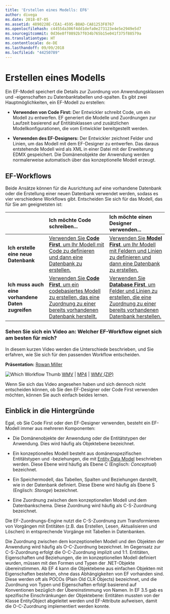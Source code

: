 ```yaml
---
title: 'Erstellen eines Modells: EF6'
author: divega
ms.date: 2018-07-05
ms.assetid: 4890228E-CEA1-4595-B8AD-CA81253F8767
ms.openlocfilehash: c4455da306f4dd1defa0e273123e4e5e2949e5d7
ms.sourcegitcommit: 0d36e8ff0892b7f034b765b15e041f375f88579a
ms.translationtype: HT
ms.contentlocale: de-DE
ms.lasthandoff: 09/09/2018
ms.locfileid: "44250789"
---
```

# <a name="creating-a-model"></a>Erstellen eines Modells

Ein EF-Modell speichert die Details zur Zuordnung von Anwendungsklassen und -eigenschaften zu Datenbanktabellen und-spalten. Es gibt zwei Hauptmöglichkeiten, ein EF-Modell zu erstellen:

- **Verwenden von Code First:** Der Entwickler schreibt Code, um ein Modell zu entwerfen. EF generiert die Modelle und Zuordnungen zur Laufzeit basierend auf Entitätsklassen und zusätzlichen Modellkonfigurationen, die vom Entwickler bereitgestellt werden.

- **Verwenden des EF-Designers:** Der Entwickler zeichnet Felder und Linien, um das Modell mit dem EF-Designer zu entwerfen. Das daraus entstehende Modell wird als XML in einer Datei mit der Erweiterung EDMX gespeichert. Die Domänenobjekte der Anwendung werden normalerweise automatisch über das konzeptionelle Modell erzeugt.

## <a name="ef-workflows"></a>EF-Workflows

Beide Ansätze können für die Ausrichtung auf eine vorhandene Datenbank oder die Erstellung einer neuen Datenbank verwendet werden, sodass es vier verschiedene Workflows gibt.
Entscheiden Sie sich für das Modell, das für Sie am geeignetsten ist:  

|                                           | Ich möchte Code schreiben...                                                                                                                   | Ich möchte einen Designer verwenden...                                                                                                                        |
|:------------------------------------------|:-----------------------------------------------------------------------------------------------------------------------------------------------|:---------------------------------------------------------------------------------------------------------------------------------------------------|
| **Ich erstelle eine neue Datenbank**          | [Verwenden Sie **Code First**, um Ihr Modell mit Code zu definieren und dann eine Datenbank zu erstellen.](~/ef6/modeling/code-first/workflows/new-database.md)           | [Verwenden Sie **Model First**, um Ihr Modell mit Feldern und Linien zu definieren und dann eine Datenbank zu erstellen.](~/ef6/modeling/designer/workflows/model-first.md)   |
| **Ich muss auch eine vorhandene Daten zugreifen** | [Verwenden Sie **Code First**, um ein codebasiertes Modell zu erstellen, das eine Zuordnung zu einer bereits vorhandenen Datenbank herstellt.](~/ef6/modeling/code-first/workflows/existing-database.md) | [Verwenden Sie **Database First**, um Felder und Linien zu erstellen, die eine Zuordnung zu einer bereits vorhandenen Datenbank herstellen.](~/ef6/modeling/designer/workflows/database-first.md) |

### <a name="watch-the-video-what-ef-workflow-should-i-use"></a>Sehen Sie sich ein Video an: Welcher EF-Workflow eignet sich am besten für mich?

In diesem kurzen Video werden die Unterschiede beschrieben, und Sie erfahren, wie Sie sich für den passenden Workflow entscheiden.

**Präsentation:** [Rowan Miller](http://romiller.com/)

![Which Workflow Thumb](../media/whichworkflow-thumb.png) [WMV](http://download.microsoft.com/download/8/F/8/8F81F4CD-3678-4229-8D79-0C63FFA3C595/HDI_ITPro_Technet_winvideo_ChoseYourWorkflow.wmv) | [MP4](http://download.microsoft.com/download/8/F/8/8F81F4CD-3678-4229-8D79-0C63FFA3C595/HDI_ITPro_Technet_mp4video_ChoseYourWorkflow.m4v) | [WMV (ZIP)](http://download.microsoft.com/download/8/F/8/8F81F4CD-3678-4229-8D79-0C63FFA3C595/HDI_ITPro_Technet_winvideo_ChoseYourWorkflow.zip)

Wenn Sie sich das Video angesehen haben und sich dennoch nicht entscheiden können, ob Sie den EF-Designer oder Code First verwenden möchten, können Sie auch einfach beides lernen.

## <a name="a-look-under-the-hood"></a>Einblick in die Hintergründe

Egal, ob Sie Code First oder den EF-Designer verwenden, besteht ein EF-Modell immer aus mehreren Komponenten:

- Die Domänenobjekte der Anwendung oder die Entitätstypen der Anwendung. Dies wird häufig als Objektebene bezeichnet.

- Ein konzeptionelles Modell besteht aus domänenspezifischen Entitätstypen und -beziehungen, die mit [Entity Data Model](~/ef6/resources/glossary.md#entity-data-model) beschrieben werden. Diese Ebene wird häufig als Ebene C (Englisch: _Conceptual_) bezeichnet.

- Ein Speichermodell, das Tabellen, Spalten und Beziehungen darstellt, wie in der Datenbank definiert. Diese Ebene wird häufig als Ebene S (Englisch: _Storage_) bezeichnet.  

- Eine Zuordnung zwischen dem konzeptionellen Modell und dem Datenbankschema. Diese Zuordnung wird häufig als C-S-Zuordnung bezeichnet.

Die EF-Zuordnungs-Engine nutzt die C-S-Zuordnung zum Transformieren von Vorgängen mit Entitäten (z.B. das Erstellen, Lesen, Aktualisieren und Löschen) in entsprechende Vorgänge mit Tabellen in Datenbanken.

Die Zuordnung zwischen dem konzeptionellen Modell und den Objekten der Anwendung wird häufig als O-C-Zuordnung bezeichnet. Im Gegensatz zur C-S-Zuordnung erfolgt die O-C-Zuordnung implizit und 1:1. Entitäten, Eigenschaften und Beziehungen, die im konzeptionellen Modell definiert wurden, müssen mit den Formen und Typen der .NET-Objekte übereinstimmen. Ab EF 4 kann die Objektebene aus einfachen Objekten mit Eigenschaften bestehen, ohne dass Abhängigkeiten von EF vorhanden sind. Diese werden oft als POCOs (Plain Old CLR Objects) bezeichnet, und die Zuordnung von Typen und Eigenschaften erfolgt basierend auf Konventionen bezüglich der Übereinstimmung von Namen. In EF 3.5 gab es spezifische Einschränkungen der Objektebene: Entitäten mussten von der Klasse EntityObject abgeleitet werden und EF-Attribute aufweisen, damit die O-C-Zuordnung implementiert werden konnte.

